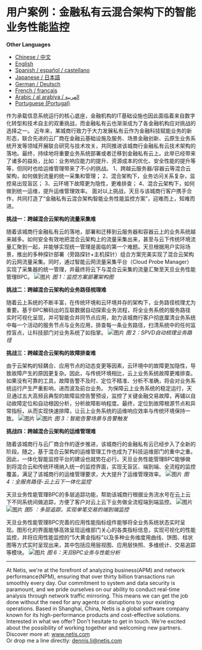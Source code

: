 # 用户案例：金融私有云混合架构下的智能业务性能监控

**Other Languages**

+ [Chinese / 中文](/docs/zh/Smart-Business-Performance-Monitoring-in-Financial-Private-Cloud-Hybrid-Architectures-zh.md)
+ [English](/docs/en/Smart-Business-Performance-Monitoring-in-Financial-Private-Cloud-Hybrid-Architectures-en.md)
+ [Spanish / español / castellano](/docs/es/Smart-Business-Performance-Monitoring-in-Financial-Private-Cloud-Hybrid-Architectures-es.md)
+ [Japanese / 日本語](/docs/ja/Smart-Business-Performance-Monitoring-in-Financial-Private-Cloud-Hybrid-Architectures-ja.md)
+ [German / Deutsch](/docs/de/Smart-Business-Performance-Monitoring-in-Financial-Private-Cloud-Hybrid-Architectures-de.md)
+ [French / français](/docs/fr/Smart-Business-Performance-Monitoring-in-Financial-Private-Cloud-Hybrid-Architectures-fr.md)
+ [Arabic / al arabiya / العربية](/docs/ar/Smart-Business-Performance-Monitoring-in-Financial-Private-Cloud-Hybrid-Architectures-ar.md)
+ [Portuguese (Portugal)](/docs/pt/Smart-Business-Performance-Monitoring-in-Financial-Private-Cloud-Hybrid-Architectures-pt.md)
  
作为承载信息系统运行的核心底座，金融机构的IT基础设施也因此面临着来自数字化转型和技术自主的双重挑战，而金融私有云也渐渐成为了各金融机构应对挑战的选择之一。
近年来，某城商行致力于大力发展私有云作为金融科技赋能业务的新形态，联合先进的云厂商在金融云基础设施及服务、场景金融创新、云原生业务系统开发等领域开展联合研究与技术攻关，共同推进该城商行金融私有云技术架构的落地。最终，持续地将重要业务系统部署或者迁移到金融私有云上。此举已经带来了诸多的益处，比如：业务响应能力的提升、资源成本的优化、安全性能的提升等等，但同时也给运维管理带来了不小的挑战。
1、跨越云服务器/容器云等混合云架构，如何做到流量的统一采集和管理；
2、混合架构下，业务访问关系复杂，监控易出现盲区；
3、云环境下故障更为隐性，更难排查；
4、混合云架构下，如何做到统一运维，提升运维管理效率。
面对以上挑战，天旦与该城商行客户携手合作，共同打造了“金融私有云混合架构智能业务性能监控方案”，迎难而上，知难而进。

**挑战一：跨越混合云架构的流量采集难**

随着该城商行金融私有云的落地，部署和迁移到云服务器和容器云上的业务系统越来越多。如何安全有效地把混合云架构上的流量采集出来，甚至与云下传统环境流量汇聚到一起，并能够实现统一管理是面临的第一个难题。天旦根据用户实际场景，推出的多种探针部署（旁路探针+主机探针）组合方案完美实现了混合云架构的云网流量采集。同时，通过智能云网流量采集平台（Cloud Probe Manager）实现了采集器的统一管理，并最终将云下与混合云采集的流量汇聚至天旦业务性能管理BPC。
![图片](https://mmbiz.qpic.cn/mmbiz_jpg/o672k3fsicq3aiabrR0ibCBLmsV6iae9IV8eicSYpc2jHwmXaszCfF6HXqPXXba4nFMFro0zT1qjp3Vzjz9b6vuojuw/640?wx_fmt=jpeg&wxfrom=5&wx_lazy=1&wx_co=1)
*图 1：监控方案部署架构图*

**挑战二：跨越混合云架构的业务路径梳理难**

随着云上系统的不断丰富，在传统环境和云环境并存的架构下，业务路径梳理尤为重要。基于BPC解码出的互联数据自动探索业务流程，将全业务系统的服务路径实时可视化呈现，并可智能合并同节点应用，助力该城商行客户彻底厘清业务系统中每一个活动的服务节点与业务应用，排查每一条业务路径，扫清系统中的任何监控盲点，让科技部门对业务系统了如指掌。
![图片](https://mmbiz.qpic.cn/mmbiz_jpg/o672k3fsicq3aiabrR0ibCBLmsV6iae9IV8eOnrHmIC2n9WcbibYwPFRPQPZ96KHdQiahRjibd6tGibHPuYzUFLbjV6thQ/640?wx_fmt=jpeg&wxfrom=5&wx_lazy=1&wx_co=1)
*图 2：SPVD自动梳理业务路径*

**挑战三：跨越混合云架构的故障排查难**

由于云架构的轻耦合、应用节点的动态变更等因素，云环境中的故障更加隐性，导致故障产生的原因更复杂。因此，与传统环境相比，云上业务系统故障更难排查。如果没有可靠的工具，故障告警不及时、定位不精准、分析不准确，将会对业务系统运行产生严重影响，进而波及前台业务。
为保障云上业务系统的稳定运行，天旦通过五大高频且典型的故障监控告警预设，监控了关键金融交易故障，再辅以自动故障定位和自动根因分析，分析故障影响程度。最终，定位到故障根源节点和异常指标，从而实现快速排障，让云上业务系统的运维响应效率与传统环境保持一致。
![图片](https://mmbiz.qpic.cn/mmbiz_jpg/o672k3fsicq3aiabrR0ibCBLmsV6iae9IV8eZ07v3TGgWRswlTmhibicHKBdZia0OPxTMQxwHORfmGqvnMiahsTTYYJUuQ/640?wx_fmt=jpeg&wxfrom=5&wx_lazy=1&wx_co=1)
![图片](https://mmbiz.qpic.cn/mmbiz_jpg/o672k3fsicq3aiabrR0ibCBLmsV6iae9IV8ePCCCibQxF2DIvaTDHkIeTTBOTJs7MPO6BooPryicOAkZSsEcEYhXd1rw/640?wx_fmt=jpeg&wxfrom=5&wx_lazy=1&wx_co=1)
*图 3：智能告警场景与告警触发*

**挑战四：跨越混合云架构的运维管理难**

随着该城商行与云厂商合作的逐步推进，该城商行的金融私有云已经步入了全新的阶段。随之，基于混合云架构的运维管理工作也成为了科技运维部门的重中之重。因此，一体化智能监控平台的建设也就势在必行。天旦业务性能管理BPC能够做到将混合云和传统环境纳入统一的监控界面，实现无盲区、端到端、全流程的监控覆盖，满足了该城商行的运维管理要求，大大提升了运维管理效率。
![图片](https://mmbiz.qpic.cn/mmbiz_jpg/o672k3fsicq3aiabrR0ibCBLmsV6iae9IV8e7XjvzyrIL4l0ibJ9MQfBgGpdOMHve9iclMQvEicNURHvY5vx8kC9agXDg/640?wx_fmt=jpeg&wxfrom=5&wx_lazy=1&wx_co=1)
*图 4：全服务路径-云上云下一体化监控*

天旦业务性能管理BPC的多层追踪功能，帮助该城商行根据业务流水号在云上云下不同系统间做追踪，方便了客户对云上云下业务做全流程端到端监控。
![图片](https://mmbiz.qpic.cn/mmbiz_jpg/o672k3fsicq3aiabrR0ibCBLmsV6iae9IV8e2FTsia5XDYUnrfSlSbyrjmAibyuG1Dxa3Fp29w1nJXbcNoh5MAVTVVyw/640?wx_fmt=jpeg&wxfrom=5&wx_lazy=1&wx_co=1)
![图片](https://mmbiz.qpic.cn/mmbiz_jpg/o672k3fsicq3aiabrR0ibCBLmsV6iae9IV8e2FTsia5XDYUnrfSlSbyrjmAibyuG1Dxa3Fp29w1nJXbcNoh5MAVTVVyw/640?wx_fmt=jpeg&wxfrom=5&wx_lazy=1&wx_co=1)
*图5 ：多层追踪，实现单笔交易的端到端监控*

天旦业务性能管理BPC完善的应用性能指标组件能够将全业务系统状态实时呈现。图形化的界面能够高效呈现运维部门关心的各类指标信息，实现可视化的性能监控，并将应用性能监控的“5大黄金指标”以及多种业务维度用曲线、饼图、柱状图等方式实时呈现出来，其中包括应用层视图、应用层快照、多维统计、交易追踪等模块。
![图片](https://mmbiz.qpic.cn/mmbiz_jpg/o672k3fsicq3aiabrR0ibCBLmsV6iae9IV8e7mMSVibHAvuc6M4icWmYcK574PkxXfXL2ibric5mkAcF1AibM1RwWLV3HdA/640?wx_fmt=jpeg&wxfrom=5&wx_lazy=1&wx_co=1)
*图 6：天旦BPC业务与性能分析*

***
At Netis, we're at the forefront of analyzing business(APM) and network performance(NPM), ensuring that over thirty billion transactions run smoothly every day. Our commitment to system and data security is paramount, and we pride ourselves on our ability to conduct real-time analysis through network traffic mirroring. This means we can get the job done without the need for any agents or disruptions to your existing operations. Based in Shanghai, China, Netis is a global software company known for its high-performance products and cost-effective solutions. Interested in what we offer? Don't hesitate to get in touch. We're excited about the possibility of working together and welcoming new partners.  
Discover more at: www.netis.com  
Or drop me a line directly: dennis.li@netis.com
